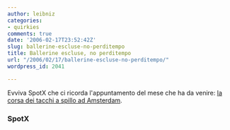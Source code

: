 ```yaml
---
author: leibniz
categories:
- quirkies
comments: true
date: '2006-02-17T23:52:42Z'
slug: ballerine-escluse-no-perditempo
title: Ballerine escluse, no perditempo
url: "/2006/02/17/ballerine-escluse-no-perditempo/"
wordpress_id: 2041

---
```

Evviva SpotX che ci ricorda l'appuntamento del mese che ha da venire: [la corsa dei tacchi a spillo ad Amsterdam](https://spotx.blogosfere.it/2006/02/la_corsa_sui_ta.html).


### SpotX
